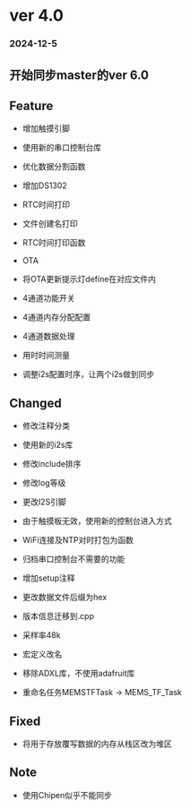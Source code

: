 # ver 4.0
### 2024-12-5

## 开始同步master的ver 6.0

## Feature

- 增加触摸引脚
- 使用新的串口控制台库
- 优化数据分割函数
- 增加DS1302
- RTC时间打印
- 文件创建名打印
- RTC时间打印函数
  
- OTA
- 将OTA更新提示灯define在对应文件内
- 4通道功能开关
- 4通道内存分配配置
- 4通道数据处理
- 用时时间测量

- 调整i2s配置时序，让两个i2s做到同步

## Changed

- 修改注释分类
- 使用新的i2s库
- 修改include排序
- 修改log等级
- 更改I2S引脚
- 由于触摸板无效，使用新的控制台进入方式
- WiFi连接及NTP对时打包为函数
- 归档串口控制台不需要的功能
- 增加setup注释
- 更改数据文件后缀为hex
- 版本信息迁移到.cpp

- 采样率48k
- 宏定义改名
- 移除ADXL库，不使用adafruit库
- 重命名任务MEMSTFTask -> MEMS_TF_Task

## Fixed

- 将用于存放覆写数据的内存从栈区改为堆区

## Note

- 使用Chipen似乎不能同步
